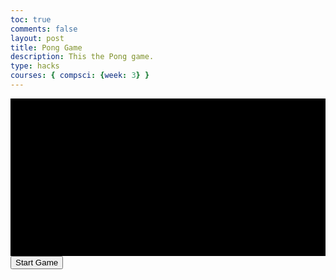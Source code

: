 ```yaml
---
toc: true
comments: false
layout: post
title: Pong Game
description: This the Pong game.
type: hacks
courses: { compsci: {week: 3} }
--- 
```

<html>
<head>
    <title>Pong Game</title>
    <style>
        canvas {
            background-color: #000;
            display: block;
            margin: 0 auto;
        }
    </style>
</head>
<body>
    <canvas id="pong" width="800" height="400"></canvas>
    <button id="startButton">Start Game</button>
    <script>
        const canvas = document.getElementById("pong");
        const context = canvas.getContext("2d");
        // Create the pong paddle
        const paddleWidth = 10, paddleHeight = 100;
        const player = { x: 0, y: canvas.height / 2 - paddleHeight / 2, width: paddleWidth, height: paddleHeight, color: "#FFF" };
        const computer = { x: canvas.width - paddleWidth, y: canvas.height / 2 - paddleHeight / 2, width: paddleWidth, height: paddleHeight, color: "#FFF" };
        // Create the pong ball
        const ball = { x: canvas.width / 2, y: canvas.height / 2, radius: 10, speedX: 4, speedY: 4, velocityX: 4, velocityY: 4 };
        // Draw the paddles on the canvas
        function drawPaddle(x, y, width, height) {
            context.fillStyle = "#FFF";
            context.fillRect(x, y, width, height);
        }
        // Draw the ball on the canvas
        function drawBall(x ,y) {
            context.fillStyle = "#FFF";
            context.beginPath();
            context.arc(x ,y ,ball.radius ,0 , Math.PI*2);
            context.closePath();
            context.fill();
        }
        // Update game state and redraw the canvas
        function update() {
            context.clearRect(0, 0, canvas.width, canvas.height)
            // Move the player paddle based on user input
            // ...
            // Move the computer paddle using AI
            moveComputerPaddle();
            // Draw the paddles
            drawPaddle(player.x, player.y, player.width, player.height);
            drawPaddle(computer.x, computer.y, computer.width, computer.height);
            // Move the ball
            ball.x += ball.velocityX;
            ball.y += ball.velocityY;
            // Draw the ball
            drawBall(ball.x ,ball.y);
             // Collision detection with paddles
             if (ball.x - ball.radius < player.x + player.width && 
                ball.x + ball.radius > player.x && 
                ball.y - ball.radius < player.y + player.height && 
                ball.y +ball.radius > player.y) {
                    // Reverse the direction of the bal on collision with the player paddle
                    ball.velocityX = -ball.velocityX;
             }
             if (ball.x - ball.radius < computer.x + computer.width && 
                ball.x + ball.radius > computer.x && 
                ball.y - ball.radius < computer.y + computer.height && 
                ball.y +ball.radius > computer.y) {
                    // Reverse the direction of the bal on collision with the computer paddle
                    ball.velocityX = -ball.velocityX;
             }
             // Collision detection with walls
             if (ball.y -ball.radius < 0 || bally+ball.radius > canvas.height) {
                 // Reverse the Y velocity of the bal on collision with top or bottom wall
                 ball.velocityY = -ball.velocityY;
             }
        }
        function moveComputerPaddle() {
            const paddleCenter = computer.y + (computer.height / 2);
            if (paddleCenter > ball.y) {
                computer.y -= 5; // Adjust the speed as needed
            }
            if (paddleCenter < ball.y) {
                computer.y += 5; // Adjust the speed as needed
            }
        }
        function gameLoop() {
           update();
           requestAnimationFrame(gameLoop);
        }
        // Start the game when the start button is clicked
        document.getElementById("startButton").addEventListener("click", function() {
            this.disabled = true; // Disable the button after starting the game
            gameLoop();
        });
    </script>
</body>
</html>
